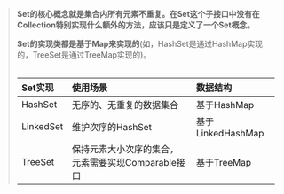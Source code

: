 > **Set的核心概念就是集合内所有元素不重复。在Set这个子接口中没有在Collection特别实现什么额外的方法，应该只是定义了一个Set概念。**
>
> **Set的实现类都是基于Map来实现的**\(如，HashSet是通过HashMap实现的，TreeSet是通过TreeMap实现的\)。
>
> |  |
> | :--- |
>
>
> | Set实现 | 使用场景 | 数据结构 |
> | :--- | :--- | :--- |
> | HashSet | 无序的、无重复的数据集合 | 基于HashMap |
> | LinkedSet | 维护次序的HashSet | 基于LinkedHashMap |
> | TreeSet | 保持元素大小次序的集合，元素需要实现Comparable接口 | 基于TreeMap |



